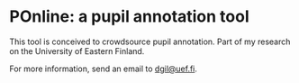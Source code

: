 # POnline: a pupil annotation tool #

This tool is conceived to crowdsource pupil annotation. Part of my research on the University of Eastern Finland.

For more information, send an email to dgil@uef.fi.